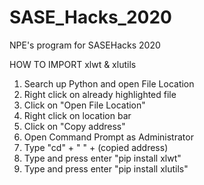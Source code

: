# SASE_Hacks_2020
NPE's program for SASEHacks 2020

HOW TO IMPORT xlwt & xlutils
1) Search up Python and open File Location
2) Right click on already highlighted file
3) Click on "Open File Location"
4) Right click on location bar
5) Click on "Copy address"
6) Open Command Prompt as Administrator
7) Type "cd" + " " + (copied address)
8) Type and press enter "pip install xlwt"
9) Type and press enter "pip install xlutils"